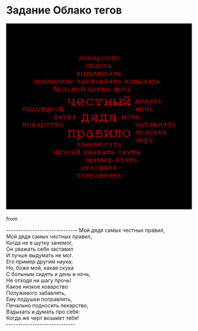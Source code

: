 ﻿# Задание Облако тегов

![Example1](TagCloud.png)

from

*------------------------------*
Мой дядя самых честных правил,  
Мой дядя самых честных правил,  
Когда не в шутку занемог,  
Он уважать себя заставил  
И лучше выдумать не мог.  
Его пример другим наука;  
Но, боже мой, какая скука  
С больным сидеть и день и ночь,  
Не отходя ни шагу прочь!  
Какое низкое коварство  
Полуживого забавлять,  
Ему подушки поправлять,  
Печально подносить лекарство,  
Вздыхать и думать про себя:  
Когда же черт возьмет тебя!  
*-----------------------------*
